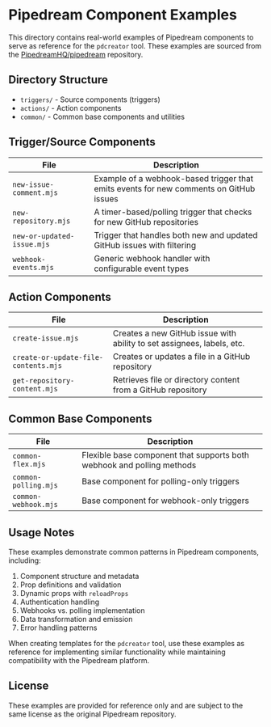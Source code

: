 # Pipedream Component Examples

This directory contains real-world examples of Pipedream components to serve as reference for the `pdcreator` tool. These examples are sourced from the [PipedreamHQ/pipedream](https://github.com/PipedreamHQ/pipedream) repository.

## Directory Structure

- `triggers/` - Source components (triggers)
- `actions/` - Action components
- `common/` - Common base components and utilities

## Trigger/Source Components

| File | Description |
|------|-------------|
| `new-issue-comment.mjs` | Example of a webhook-based trigger that emits events for new comments on GitHub issues |
| `new-repository.mjs` | A timer-based/polling trigger that checks for new GitHub repositories |
| `new-or-updated-issue.mjs` | Trigger that handles both new and updated GitHub issues with filtering |
| `webhook-events.mjs` | Generic webhook handler with configurable event types |

## Action Components

| File | Description |
|------|-------------|
| `create-issue.mjs` | Creates a new GitHub issue with ability to set assignees, labels, etc. |
| `create-or-update-file-contents.mjs` | Creates or updates a file in a GitHub repository |
| `get-repository-content.mjs` | Retrieves file or directory content from a GitHub repository |

## Common Base Components

| File | Description |
|------|-------------|
| `common-flex.mjs` | Flexible base component that supports both webhook and polling methods |
| `common-polling.mjs` | Base component for polling-only triggers |
| `common-webhook.mjs` | Base component for webhook-only triggers |

## Usage Notes

These examples demonstrate common patterns in Pipedream components, including:

1. Component structure and metadata
2. Prop definitions and validation
3. Dynamic props with `reloadProps`
4. Authentication handling
5. Webhooks vs. polling implementation
6. Data transformation and emission
7. Error handling patterns

When creating templates for the `pdcreator` tool, use these examples as reference for implementing similar functionality while maintaining compatibility with the Pipedream platform.

## License

These examples are provided for reference only and are subject to the same license as the original Pipedream repository.